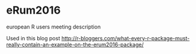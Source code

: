 # eRum2016
european R users meeting description

Used in this blog post http://r-bloggers.com/what-every-r-package-must-really-contain-an-example-on-the-erum2016-package/
